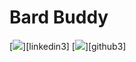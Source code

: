 # Bard Buddy


[<img src="https://img.shields.io/badge/LinkedIn-cameron--mackintosh-informational?style=for-the-badge&labelColor=black&logo=linkedin&logoColor=0077b5&&color=0FBBD6"/>][linkedin3]
[<img src="https://img.shields.io/badge/Github-cbmackintosh-informational?style=for-the-badge&labelColor=black&logo=github&color=8B0BD5"/>][github3]
